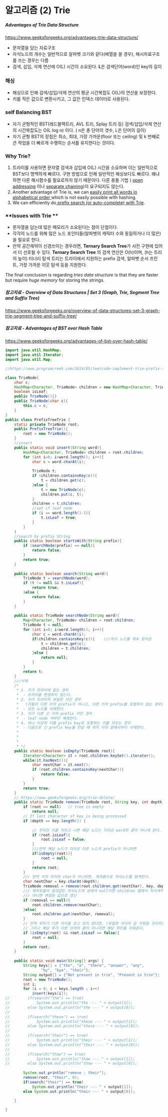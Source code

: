 # 알고리즘 (2) Trie

##### Advantages of Trie Data Structure

https://www.geeksforgeeks.org/advantages-trie-data-structure/



- 문자열을 담는 자료구조 
- 자식노드의 개수는 일반적으로 알파벳 크기와 같다(배열을 쓸 경우), 해시자료구조를 쓰는 경우는 다름
- 검색, 삽입, 삭제 연산에 O(L) 시간이 소요된다. **L**은 검색단어(word)인 key의 길이

### 해싱 

- 해싱으로 인해 검색/삽입/삭제 연산의 평균 시간복잡도 O(L)의 연산을 보장한다.
- 키를 작은 값으로 변환시키고, 그 값은 인덱스 데이터로 사용된다.

### self Balancing BST

- 자기 균형적인 BST(레드블랙트리, AVL 트리, Splay 트리 등) 검색/삽입/삭제 연산의 시간복잡도는 O(L log n) 이다. ( n은 총 단어의 갯수, L은 단어의 길이)
- 자기 균형 BST의 장점은 최소, 최대, 가장 가까운(floor 또는 ceiling) 및 k 번째로 큰 작업을 더 빠르게 수행하는 순서를 유지한다는 것이다.



### **Why Trie?**

1. 트라이를 사용하면 문자열 검색과 삽입에 O(L) 시간을 소요하며 이는 일반적으로 BST보다 명백하게 빠르다. 구현 방법으로 인해 일반적인 해싱보다도 빠르다. 왜냐하면 다른 해시함수를 필요로하지 않기 때문이다. 다른 충돌 기법 ( [open addressing](https://www.geeksforgeeks.org/hashing-set-3-open-addressing/) 이나 [separate chaining](https://www.geeksforgeeks.org/hashing-set-2-separate-chaining/))이 요구되지도 않는다.
2. Another advantage of Trie is, we can [easily print all words in alphabetical order ](https://www.geeksforgeeks.org/sorting-array-strings-words-using-trie/)which is not easily possible with hashing.
3. We can efficiently do[ prefix search (or auto-complete) with Trie](https://www.geeksforgeeks.org/auto-complete-feature-using-trie/).



### **Issues with Trie **

- 문자열을 담는데 많은 메모리가 소요된다는 점이 단점이다.
- 각각의 노드를 위해 많은 노드 포인터들(알파벳의 캐릭터 수와 동일하거나 더 많은)을 필요로 한다.
- 만약 공간제약이 신경쓰이는 경우라면, **Ternary Search Tree**가 사전 구현에 있어서 더 선호될 수 있다.  **Ternary Search Tree** 의 검색 연산은 O(h)이며, (h는 트리의 높이) 터너리 탐색 트리는 트라이에서 지원하는 prefix 검색, 알파벳 순서 프린트, 가장 가까운 이웃 탐색 등을 지원한다.

The final conclusion is regarding *tries data structure* is that they are faster but require *huge memory* for storing the strings.



##### 참고자료 - Overview of Data Structures | Set 3 (Graph, Trie, Segment Tree and Suffix Tree)

https://www.geeksforgeeks.org/overview-of-data-structures-set-3-graph-trie-segment-tree-and-suffix-tree/

##### **참고자료 - Advantages of BST over Hash Table**

https://www.geeksforgeeks.org/advantages-of-bst-over-hash-table/

```java
import java.util.HashMap;
import java.util.Iterator;
import java.util.Map;

//https://www.programcreek.com/2014/05/leetcode-implement-trie-prefix-tree-java/

class TrieNode{
	char c;
	HashMap<Character, TrieNode> children = new HashMap<Character, TrieNode>();
	boolean isLeaf;
	public TrieNode(){}
	public TrieNode(char c){
		this.c = c;
	}
}
public class PrefixTreeTrie {
	static private TrieNode root;
	public PrefixTreeTrie(){
		root = new TrieNode();
	}
	//insert 
	public static void insert(String word){
		HashMap<Character, TrieNode> children = root.children;
		for (int i=0; i<word.length(); i++){
			char c = word.charAt(i);
			
			TrieNode t;
			if (children.containsKey(c)){
				t = children.get(c);
			}else {
				t = new TrieNode(c);
				children.put(c, t);
			}
			children = t.children;
			//set if leaf node
			if (i == word.length()-1){
				t.isLeaf = true;
			}
		}
	}
	//search by prefix String
	public static boolean startsWith(String prefix){
		if (searchNode(prefix) == null){
			return false;
		}
		return true;
	}
	
	public static boolean search(String word){
		TrieNode t = searchNode(word);
		if (t != null && t.isLeaf){
			return true;
		}else {
			return false;
		}
	}
	
	public static TrieNode searchNode(String word){
		Map<Character, TrieNode> children = root.children;
		TrieNode t = null;
		for (int i=0; i<word.length(); i++){
			char c = word.charAt(i);
			if(children.containsKey(c)){	///자식 노드를 계속 찾아감
				t = children.get(c);
				children = t.children;
			}else {
				return null;
			}
		}
		return t;
	}
	///삭제 
	/*
	 * 1. 키가 트라이에 없는 경우 
	 * 	- 트라이를 변경하지 않는다.
	 * 2. 키가 트라이의 유일한 키인 경우
	 *   (키들이 다른 키의 prefix가 아니고, 다른 키의 prefix를 포함하지 않는 경우) 
	 *  - 모든 노드를 삭제한다.
	 * 3. 키가 다른 긴 키의 prefix 키인 경우.
	 *  - leaf node 여부만 해제한다.
	 * 4. 하나 이상의 키를 prefix key로 포함하는 키를 지우는 경우
	 *  - 다음으로 긴 prefix key를 만날 때 까지 키의 끝에서부터 삭제한다.
	 * 
	 * 
	 * 
	 * */
	public static boolean isEmpty(TrieNode root){
		Iterator<Character> it = root.children.keySet().iterator();
		while(it.hasNext()){
			char nextChar = it.next();
			if (root.children.containsKey(nextChar)){
				return false;
			}
		}
		return true;
	}
	// https://www.geeksforgeeks.org/trie-delete/
	public static TrieNode remove(TrieNode root, String key, int depth){
		if (root == null)	// tree is empty
			return null;
		// If last character of key is being processed 
		if (depth == key.length()) {
			
			// 주어진 키를 지우고 나면 해당 노드는 더이상 word의 끝이 아니게 된다.
			if (root.isLeaf){
				root.isLeaf = false;
			}
			///만약 해당 노드가 더이상 다른 노드의 prefix가 아니라면 
			if(isEmpty(root)){
				root = null;
			}
			return root;
		}
		/// 만약 키의 마지막 char가 아니라면, 재귀함수로 자식노드를 탐색한다.
		char nextChar = key.charAt(depth);
		TrieNode removal = remove(root.children.get(nextChar), key, depth+1);
		/// 재귀호출의 결과값인 자식노드의 상태가 null이면 children 맵에서 자식캐릭터를 제거
		/// 아니면 변경된 값으로 갱신
		if (removal == null){
			root.children.remove(nextChar);
		}else{
			root.children.put(nextChar, removal);
		}
		// 만약 루트가 다른 자식을 갖고 있지 않다면, (유일한 자식이 곧 지워질 것이라면), 
		// 그리고 해당 루가 다른 단어의 끝이 아니라면 해당 루트를 지워준다.
		if (isEmpty(root) && root.isLeaf == false){
			root = null;
		}
		return root;
	}
	
	public static void main(String[] args) {
		String keys[] = {"the", "a", "there", "answer", "any", 
                "by", "bye", "their"}; 
        String output[] = {"Not present in trie", "Present in trie"}; 
        root = new TrieNode();
        int i;
        for (i = 0; i < keys.length ; i++) 
            insert(keys[i]); 
//        if(search("the") == true) 
//            System.out.println("the --- " + output[1]); 
//        else System.out.println("the --- " + output[0]); 
//          
//        if(search("these") == true) 
//            System.out.println("these --- " + output[1]); 
//        else System.out.println("these --- " + output[0]); 
//          
//        if(search("their") == true) 
//            System.out.println("their --- " + output[1]); 
//        else System.out.println("their --- " + output[0]); 
//          
//        if(search("thaw") == true) 
//            System.out.println("thaw --- " + output[1]); 
//        else System.out.println("thaw --- " + output[0]); 
        
        System.out.println("remove : their");
        remove(root, "their", 0);
        if(search("their") == true) 
            System.out.println("their --- " + output[1]); 
        else System.out.println("their --- " + output[0]); 
        
	}

}

```


